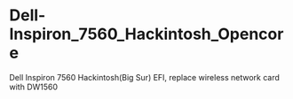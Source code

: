 # Dell-Inspiron_7560_Hackintosh_Opencore
Dell Inspiron 7560 Hackintosh(Big Sur) EFI, replace wireless network card with DW1560
